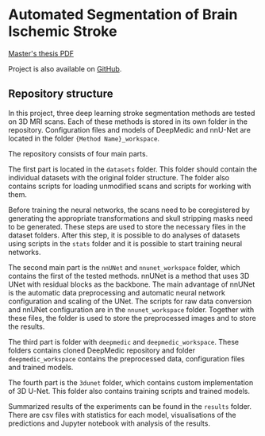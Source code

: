 # Automated Segmentation of Brain Ischemic Stroke
[Master's thesis PDF](./doc/Automaticka_segmentace_ischemicke_leze_u_cevni_mozkove_prihody.pdf)

Project is also available on [GitHub](https://github.com/JakubSmid/MRI-ischemic-stroke-segmentation).

## Repository structure
In this project, three deep learning stroke segmentation methods are tested on 3D MRI scans. Each of these methods is stored in its own folder in the repository. Configuration files and models of DeepMedic and nnU-Net are located in the folder `{Method Name}_workspace`.

The repository consists of four main parts.

The first part is located in the `datasets` folder. This folder should contain the individual datasets with the original folder structure. The folder also contains scripts for loading unmodified scans and scripts for working with them.

Before training the neural networks, the scans need to be coregistered by generating the appropriate transformations and skull stripping masks need to be generated. These steps are used to store the necessary files in the dataset folders. After this step, it is possible to do analyses of datasets using scripts in the `stats` folder and it is possible to start training neural networks.

The second main part is the `nnUNet` and `nnunet_workspace` folder, which contains the first of the tested methods. nnUNet is a method that uses 3D UNet with residual blocks as the backbone. The main advantage of nnUNet is the automatic data preprocessing and automatic neural network configuration and scaling of the UNet. The scripts for raw data conversion and nnUNet configuration are in the `nnunet_workspace` folder. Together with these files, the folder is used to store the preprocessed images and to store the results.

The third part is folder with `deepmedic` and `deepmedic_workspace`. These folders contains cloned DeepMedic repository and folder `deepmedic_workspace` contains the preprocessed data, configuration files and trained models.

The fourth part is the `3dunet` folder, which contains custom implementation of 3D U-Net. This folder also contains training scripts and trained models.

Summarized results of the experiments can be found in the `results` folder. There are csv files with statistics for each model, visualisations of the predictions and Jupyter notebook with analysis of the results.